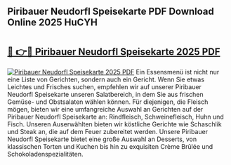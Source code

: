 ## Piribauer Neudorfl Speisekarte PDF Download Online 2025 HuCYH

# <h2><a href="http://gc68yx.nevu.top/?p=Piribauer+Neudorfl+Speisekarte">🔗 👉🔴 Piribauer Neudorfl Speisekarte 2025 PDF</a></h2>

[![Piribauer Neudorfl Speisekarte 2025 PDF](https://i.imgur.com/dBaPXMq.png)](http://gc68yx.nevu.top/?p=Piribauer+Neudorfl+Speisekarte)
Ein Essensmenü ist nicht nur eine Liste von Gerichten, sondern auch ein Gericht. Wenn Sie etwas Leichtes und Frisches suchen, empfehlen wir auf unserer Piribauer Neudorfl Speisekarte unseren Salatbereich, in dem Sie aus frischen Gemüse- und Obstsalaten wählen können. Für diejenigen, die Fleisch mögen, bieten wir eine umfangreiche Auswahl an Gerichten auf der Piribauer Neudorfl Speisekarte an: Rindfleisch, Schweinefleisch, Huhn und Fisch. Unseren Auserwählten bieten wir köstliche Gerichte wie Schaschlik und Steak an, die auf dem Feuer zubereitet werden. Unsere Piribauer Neudorfl Speisekarte bietet eine große Auswahl an Desserts, von klassischen Torten und Kuchen bis hin zu exquisiten Crème Brûlée und Schokoladenspezialitäten.
